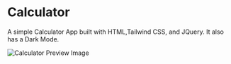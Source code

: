 # Calculator

A simple Calculator App built with HTML,Tailwind CSS, and JQuery. It also has a Dark Mode.

![Calculator Preview Image](https://user-images.githubusercontent.com/44538497/169086855-bd20e6e0-3675-4db6-b086-0298005973f4.png)

